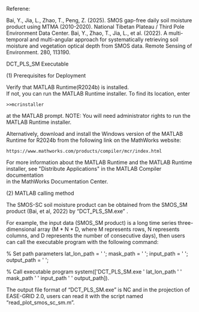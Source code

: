 Referene:

Bai, Y., Jia, L., Zhao, T., Peng, Z. (2025). SMOS gap-free daily soil moisture product using MTMA (2010-2020). National Tibetan Plateau / Third Pole Environment Data Center.
Bai, Y., Zhao, T., Jia, L., et al. (2022). A multi-temporal and multi-angular approach for systematically retrieving soil moisture and vegetation optical depth from SMOS data. Remote Sensing of Environment. 280, 113190.



DCT_PLS_SM Executable

(1) Prerequisites for Deployment 

Verify that MATLAB Runtime(R2024b) is installed.   
If not, you can run the MATLAB Runtime installer.
To find its location, enter
  
    >>mcrinstaller
      
at the MATLAB prompt.
NOTE: You will need administrator rights to run the MATLAB Runtime installer. 

Alternatively, download and install the Windows version of the MATLAB Runtime for R2024b 
from the following link on the MathWorks website:

    https://www.mathworks.com/products/compiler/mcr/index.html
   
For more information about the MATLAB Runtime and the MATLAB Runtime installer, see 
"Distribute Applications" in the MATLAB Compiler documentation  
in the MathWorks Documentation Center.




(2) MATLAB calling method 

The  SMOS-SC soil moisture product can be obtained from the SMOS_SM product (Bai, et al, 2022) by “DCT_PLS_SM.exe” .

For example, the input data (SMOS_SM product) is a long time series three-dimensional array (M * N * D, where M represents rows, N represents columns, and D represents the number of consecutive days), then users can call the executable program with the following command:

% Set path parameters
lat_lon_path = ' ';
mask_path = ' ';
input_path = ' ';
output_path = ' ';

% Call executable program
system(['DCT_PLS_SM.exe ' lat_lon_path ' ' mask_path ' ' input_path ' ' output_path]).

The output file format of “DCT_PLS_SM.exe” is NC and in the projection of EASE-GRID 2.0, users can read it with the script named “read_plot_smos_sc_sm.m”.
